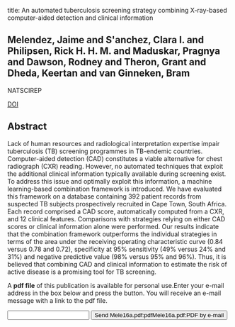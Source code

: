 title: An automated tuberculosis screening strategy combining X-ray-based computer-aided detection and clinical information

## Melendez, Jaime and S'anchez, Clara I. and Philipsen, Rick H. H. M. and Maduskar, Pragnya and Dawson, Rodney and Theron, Grant and Dheda, Keertan and van Ginneken, Bram
NATSCIREP

<a href="https://doi.org/10.1038/srep25265">DOI</a>

## Abstract
Lack of human resources and radiological interpretation expertise impair tuberculosis (TB) screening programmes in TB-endemic countries. Computer-aided detection (CAD) constitutes a viable alternative for chest radiograph (CXR) reading. However, no automated techniques that exploit the additional clinical information typically available during screening exist. To address this issue and optimally exploit this information, a machine learning-based combination framework is introduced. We have evaluated this framework on a database containing 392 patient records from suspected TB subjects prospectively recruited in Cape Town, South Africa. Each record comprised a CAD score, automatically computed from a CXR, and 12 clinical features. Comparisons with strategies relying on either CAD scores or clinical information alone were performed. Our results indicate that the combination framework outperforms the individual strategies in terms of the area under the receiving operating characteristic curve (0.84 versus 0.78 and 0.72), specificity at 95% sensitivity (49% versus 24% and 31%) and negative predictive value (98% versus 95% and 96%). Thus, it is believed that combining CAD and clinical information to estimate the risk of active disease is a promising tool for TB screening.

A <b>pdf file</b> of this publication is available for personal use.Enter your e-mail address in the box below and press the button. You will receive an e-mail message with a link to the pdf file.
<form action="sender.php">  <input type="text" name="email">  <input type="submit" value="Send Mele16a.pdf:pdfMele16a.pdf:PDF by e-mail"></form>